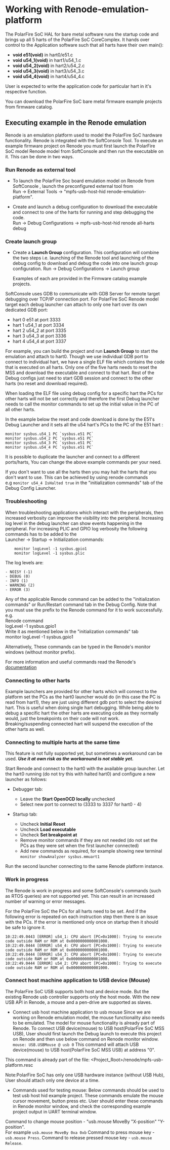 # Working with Renode-emulation-platform

The PolarFire SoC HAL for bare metal software runs the startup code and brings 
up all 5 harts of the PolarFire SoC CoreComplex. It hands over control to the 
Application software such that all harts have their own main():

- **void e51(void)**   in hart0/e51.c
- **void u54_1(void)** in hart1/u54_1.c
- **void u54_2(void)** in hart2/u54_2.c
- **void u54_3(void)** in hart3/u54_3.c
- **void u54_4(void)** in hart4/u54_4.c

User is expected to write the application code for particular hart in it's 
respective function. 

You can download the PolarFire SoC bare metal firmware example projects from 
firmware catalog.

## Executing example in the Renode emulation
Renode is an emulation platform used to model the PolarFire SoC hardware
functionality. Renode is integrated with the SoftConsole Tool. To execute an 
example firmware project on Renode you must first launch the PolarFire SoC model 
Renode model from SoftConsole and then run the executable on it.
This can be done in two ways.

### Run Renode as external tool
* To launch the PolarFire Soc board emulation model on Renode from 
  SoftConsole , launch the preconfigured external tool from   
       Run -> External Tools -> "mpfs-usb-host-hid renode-emulation-platform". 
       
* Create and launch a debug configuration to download the executable and 
  connect to one of the harts for running and step debugging the code.   
        Run -> Debug Configurations -> mpfs-usb-host-hid renode all-harts debug
        
### Create launch group
* Create a **Launch Group** configuration. This configuration will combine the 
  two steps i.e. launching of the Renode tool and launching of the debug 
  config to download and debug the code into one launch group configuration.
            Run -> Debug Configurations -> Launch group
    
  Examples of each are provided in the Firmware catalog example projects.

SoftConsole uses GDB to communicate with GDB Server for remote target debugging
over TCP/IP connection port.
For PolarFire SoC Renode model target each debug launcher can attach to only 
one hart over its own dedicated GDB port:

- hart 0 e51   at port 3333
- hart 1 u54_1 at port 3334
- hart 2 u54_2 at port 3335
- hart 3 u54_3 at port 3336
- hart 4 u54_4 at port 3337

For example, you can build the project and run **Launch Group** to start the 
emulation and attach to hart0. 
Though we use individual GDB port to connect to individual hart, we have a single 
ELF file which contains the code that is executed on all harts. Only one of the 
five harts needs to reset the MSS and download the executable and connect to
that hart. Rest of the Debug configs just need to start GDB session and connect 
to the other harts (no reset and download required).

When loading the ELF file using debug config for a specific hart the PCs for 
other harts will not be set correctly and therefore the first Debug launcher 
needs to call the monitor commands to set up the initial value in the PC of all
other harts.
 
In the example below the reset and code download is done by the E51's
Debug Launcher and it sets all the u54 hart's PCs to the PC of the E51 hart :

    monitor sysbus.u54_1 PC `sysbus.e51 PC`
    monitor sysbus.u54_2 PC `sysbus.e51 PC`
    monitor sysbus.u54_3 PC `sysbus.e51 PC`
    monitor sysbus.u54_4 PC `sysbus.e51 PC`

It is possible to duplicate the launcher and connect to a different ports/harts,
You can change the above example commands per your need.

If you don't want to use all the harts then you may halt the harts that you don't 
want to use. This can be achieved by using renode commands   
e.g `monitor u54_4 IsHalted true` in the "initialization commands" tab of the 
Debug Config Launcher.

### Troubleshooting
When troubleshooting applications which interact with the peripherals, then 
increased verbosity can improve the visibility into the peripheral. Increasing 
log level in the debug launcher can show events happening in the peripheral. 
For increasing PLIC and GPIO log verbosity the following commands has to be 
added to the   
    Launcher -> Startup -> Initialization commands:
```
    monitor logLevel -1 sysbus.gpio1
    monitor logLevel -1 sysbus.plic
```

The log levels are:

    - NOISY (-1)
    - DEBUG (0)
    - INFO (1)
    - WARNING (2)
    - ERROR (3)

Any of the applicable Renode command can be added to the "initialization commands"
or Run/Restart command tab in the Debug Config. Note that you must use the prefix
<monitor> to the Renode command for it to work successfully.   
e.g.    
Renode command      
    logLevel -1 sysbus.gpio1   
Write it as mentioned below in the "initialization commands" tab      
    monitor logLevel -1 sysbus.gpio1   
   
Alternatively, These commands can be typed in the Renode's monitor windows 
(without monitor prefix).

For more information and useful commands read the Renode's
[documentation](https://renode.readthedocs.io/en/latest/)


### Connecting to other harts

Example launchers are provided for other harts which will connect to the 
platform set the PCs as the hart0 launcher would do (in this case the PC is 
read from hart1), they are just using different gdb port to select the desired 
hart. This is useful when doing single hart debugging. While being able to debug
a specific hart the other harts are executing code as they normally would, 
just the breakpoints on their code will not work. Breaking/suspending connected 
hart will suspend the execution of the other harts as well.

### Connecting to multiple harts at the same time

This feature is not fully supported yet, but sometimes a workaround can be used.
***Use it at own risk as the workaround is not stable yet.***

Start Renode and connect to the hart0 with the available group launcher. Let the 
hart0 running (do not try this with halted hart0) and configure a new launcher 
as follows:

- Debugger tab:
    - Leave the **Start OpenOCD locally** unchecked
    - Select new port to connect to (3333 to 3337 for hart0 - 4)

- Startup tab:
    - Uncheck **Initial Reset**
    - Uncheck **Load executable**
    - Uncheck **Set breakpoint at**
    - Remove monitor commands if they are not needed (do not set the PCs as they 
    were set when the first launcher connected)
    - Add new commands as required, for example showing new terminal 
    `monitor showAnalyzer sysbus.mmuart1`

Run the second launcher connecting to the same Renode platform instance.


### Work in progress
The Renode is work in progress and some SoftConsole's commands (such as RTOS 
queries) are not supported yet. This can result in an increased number of 
warning or error messages. 

For the PolarFire SoC the PCs for all harts need to be set. And if the following
error is repeated on each instruction step then there is an issue with the PCs.
If the error is mentioned only once on startup then it should be safe to ignore it.

```
10:22:49.0443 [ERROR] u54_1: CPU abort [PC=0x1000]: Trying to execute code outside RAM or ROM at 0x0000000000001000.
10:22:49.0444 [ERROR] u54_4: CPU abort [PC=0x1000]: Trying to execute code outside RAM or ROM at 0x0000000000001000.
10:22:49.0444 [ERROR] u54_3: CPU abort [PC=0x1000]: Trying to execute code outside RAM or ROM at 0x0000000000001000.
10:22:49.0444 [ERROR] u54_2: CPU abort [PC=0x1000]: Trying to execute code outside RAM or ROM at 0x0000000000001000.
```
### Connect host machine application to USB device (Mouse)

The PolarFire SoC USB supports both host and device mode. But the existing 
Renode usb controller supports only the host mode. With the new USB API in 
Renode, a mouse and a pen-drive are supported as slaves.

- Connect usb host machine application to usb mouse
Since we are working on Renode emulation model, the mouse functionality also 
needs to be emulated. The model for mouse functionality is already part of Renode.
To connect USB device(mouse) to USB host(PolarFire SoC MSS USB), User should 
first launch the Debug launch to execute this project on Renode and then use 
below command on Renode monitor window.
    `mouse: USB.USBMouse @ usb 0`
This command will attach USB device(mouse) to USB host(PolarFire SoC MSS USB) at 
address "0".

This command is already part of the file:
    <Project_Root>/renode/mpfs-usb-platform.resc

Note:PolarFire SoC has only one USB hardware instance (without USB Hub), User 
     should attach only one device at a time.
     
- Commands used for testing mouse:
Below commands should be used to test usb host hid example project. These 
commands emulate the mouse cursor movement, button press etc. User should enter 
these commands in Renode monitor window, and check the corresponding example 
project output in UART terminal window.

Command to change mouse position     - "usb.mouse MoveBy "X-position" "Y-position".  
                                       For example `usb.mouse MoveBy 0xa 0xb`
Command to press mouse key           - `usb.mouse Press`.
Command to release pressed mouse key - `usb.mouse Release`.


